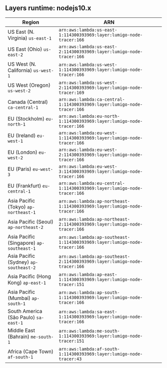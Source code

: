 Layers runtime: nodejs10.x
----
| Region | ARN |
| --- | --- |
|US East (N. Virginia)  `us-east-1`|`arn:aws:lambda:us-east-1:114300393969:layer:lumigo-node-tracer:166`|
|US East (Ohio)  `us-east-2`|`arn:aws:lambda:us-east-2:114300393969:layer:lumigo-node-tracer:166`|
|US West (N. California)  `us-west-1`|`arn:aws:lambda:us-west-1:114300393969:layer:lumigo-node-tracer:166`|
|US West (Oregon)  `us-west-2`|`arn:aws:lambda:us-west-2:114300393969:layer:lumigo-node-tracer:169`|
|Canada (Central)  `ca-central-1`|`arn:aws:lambda:ca-central-1:114300393969:layer:lumigo-node-tracer:166`|
|EU (Stockholm)  `eu-north-1`|`arn:aws:lambda:eu-north-1:114300393969:layer:lumigo-node-tracer:166`|
|EU (Ireland)  `eu-west-1`|`arn:aws:lambda:eu-west-1:114300393969:layer:lumigo-node-tracer:166`|
|EU (London)  `eu-west-2`|`arn:aws:lambda:eu-west-2:114300393969:layer:lumigo-node-tracer:166`|
|EU (Paris)  `eu-west-3`|`arn:aws:lambda:eu-west-3:114300393969:layer:lumigo-node-tracer:166`|
|EU (Frankfurt)  `eu-central-1`|`arn:aws:lambda:eu-central-1:114300393969:layer:lumigo-node-tracer:166`|
|Asia Pacific (Tokyo)  `ap-northeast-1`|`arn:aws:lambda:ap-northeast-1:114300393969:layer:lumigo-node-tracer:166`|
|Asia Pacific (Seoul)  `ap-northeast-2`|`arn:aws:lambda:ap-northeast-2:114300393969:layer:lumigo-node-tracer:166`|
|Asia Pacific (Singapore)  `ap-southeast-1`|`arn:aws:lambda:ap-southeast-1:114300393969:layer:lumigo-node-tracer:166`|
|Asia Pacific (Sydney)  `ap-southeast-2`|`arn:aws:lambda:ap-southeast-2:114300393969:layer:lumigo-node-tracer:166`|
|Asia Pacific (Hong Kong)  `ap-east-1`|`arn:aws:lambda:ap-east-1:114300393969:layer:lumigo-node-tracer:151`|
|Asia Pacific (Mumbai)  `ap-south-1`|`arn:aws:lambda:ap-south-1:114300393969:layer:lumigo-node-tracer:166`|
|South America (São Paulo)  `sa-east-1`|`arn:aws:lambda:sa-east-1:114300393969:layer:lumigo-node-tracer:166`|
|Middle East (Bahrain)  `me-south-1`|`arn:aws:lambda:me-south-1:114300393969:layer:lumigo-node-tracer:151`|
|Africa (Cape Town)  `af-south-1`|`arn:aws:lambda:af-south-1:114300393969:layer:lumigo-node-tracer:43`|
